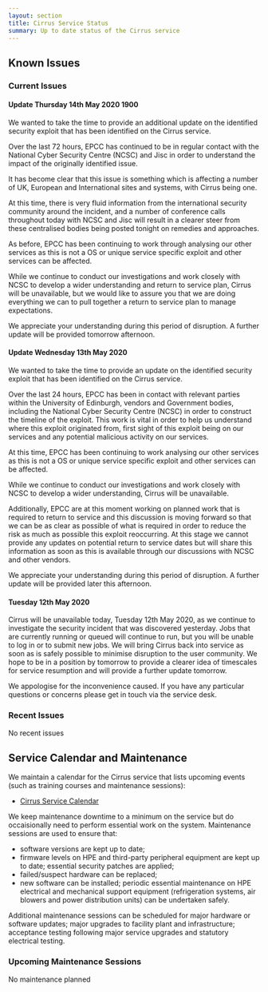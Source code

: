 ```yaml
---
layout: section
title: Cirrus Service Status
summary: Up to date status of the Cirrus service
---
```


## Known Issues

### Current Issues

#### Update Thursday 14th May 2020 1900

We wanted to take the time to provide an additional update on the identified security exploit that has been identified on the Cirrus service.
 
Over the last 72 hours, EPCC has continued to be in regular contact with the National Cyber Security Centre (NCSC) and Jisc in order to understand the impact of the originally identified issue.
 
It has become clear that this issue is something which is affecting a number of UK, European and International sites and systems, with Cirrus being one.
 
At this time, there is very fluid information from the international security community around the incident, and a number of conference calls throughout today with NCSC and Jisc will result in a clearer steer from these centralised bodies being posted tonight on remedies and approaches.
 
As before, EPCC has been continuing to work through analysing our other services as this is not a OS or unique service specific exploit and other services can be affected.
 
While we continue to conduct our investigations and work closely with NCSC to develop a wider understanding and return to service plan, Cirrus will be unavailable, but we would like to assure you that we are doing everything we can to pull together a return to service plan to manage expectations.
 
We appreciate your understanding during this period of disruption.  A further update will be provided tomorrow afternoon.


#### Update Wednesday 13th May 2020

We wanted to take the time to provide an update on the identified security exploit that has been identified on the Cirrus service.

Over the last 24 hours, EPCC has been in contact with relevant parties within the University of Edinburgh, vendors and Government bodies, including the National Cyber Security Centre (NCSC) in order to construct the timeline of the exploit. This work is vital in order to help us understand where this exploit originated from, first sight of this exploit being on our services and any potential malicious activity on our services.

At this time, EPCC has been continuing to work analysing our other services as this is not a OS or unique service specific exploit and other services can be affected.

While we continue to conduct our investigations and work closely with NCSC to develop a wider understanding, Cirrus will be unavailable.

Additionally, EPCC are at this moment working on planned work that is required to return to service and this discussion is moving forward so that we can be as clear as possible of what is required in order to reduce the risk as much as possible this exploit reoccurring. At this stage we cannot provide any updates on potential return to service dates but will share this information as soon as this is available through our discussions with NCSC and other vendors.

We appreciate your understanding during this period of disruption. A further update will be provided later this afternoon. 

#### Tuesday 12th May 2020

Cirrus will be unavailable today, Tuesday 12th May 2020,  as we continue to investigate the security incident that was discovered yesterday.  Jobs that are currently running or queued will continue to run, but you will be unable to log in or to submit new jobs.  We will bring Cirrus back into service as soon as is safely possible to minimise disruption to the user community.  We hope to be in a position by tomorrow to provide a clearer idea of timescales for service resumption  and will provide a further update tomorrow.

We appologise for the inconvenience caused.  If you have any particular questions or concerns please get in touch via the service desk.

### Recent Issues

No recent issues

## Service Calendar and Maintenance

We maintain a calendar for the Cirrus service that lists upcoming events (such
as training courses and maintenance sessions):

- [Cirrus Service Calendar](calendar.html)

We keep maintenance downtime to a minimum on the service but do occaisionally
need to perform essential work on the system. Maintenance sessions are used to 
ensure that:

* software versions are kept up to date;
* firmware levels on HPE and third-party peripheral equipment are kept up to date;
essential security patches are applied;
* failed/suspect hardware can be replaced;
* new software can be installed;
periodic essential maintenance on HPE electrical and mechanical support equipment (refrigeration systems, air blowers and power distribution units) can be undertaken safely.

Additional maintenance sessions can be scheduled for major hardware or software updates; major upgrades to facility plant and infrastructure; acceptance testing following major service upgrades and statutory electrical testing.

### Upcoming Maintenance Sessions

No maintenance planned





